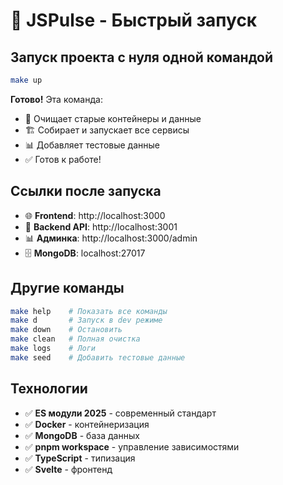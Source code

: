# 🚀 JSPulse - Быстрый запуск

## Запуск проекта с нуля одной командой

```bash
make up
```

**Готово!** Эта команда:
- 🧹 Очищает старые контейнеры и данные  
- 🏗️ Собирает и запускает все сервисы
- 📊 Добавляет тестовые данные
- ✅ Готов к работе!

## Ссылки после запуска

- 🌐 **Frontend**: http://localhost:3000
- 🔧 **Backend API**: http://localhost:3001  
- 📊 **Админка**: http://localhost:3000/admin
- 🗄️ **MongoDB**: localhost:27017

## Другие команды

```bash
make help    # Показать все команды
make d       # Запуск в dev режиме
make down    # Остановить
make clean   # Полная очистка
make logs    # Логи
make seed    # Добавить тестовые данные
```

## Технологии

- ✅ **ES модули 2025** - современный стандарт
- ✅ **Docker** - контейнеризация
- ✅ **MongoDB** - база данных
- ✅ **pnpm workspace** - управление зависимостями  
- ✅ **TypeScript** - типизация
- ✅ **Svelte** - фронтенд 